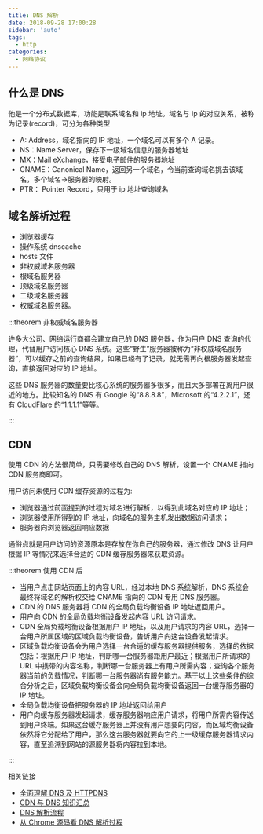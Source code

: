 ```yaml
---
title: DNS 解析
date: 2018-09-28 17:00:28
sidebar: 'auto'
tags:
  - http
categories:
  - 网络协议
---
```


## 什么是 DNS

他是一个分布式数据库，功能是联系域名和 ip 地址。域名与 ip 的对应关系，被称为记录(record)，可分为各种类型

- A: Address，域名指向的 IP 地址，一个域名可以有多个 A 记录。
- NS：Name Server，保存下一级域名信息的服务器地址
- MX：Mail eXchange，接受电子邮件的服务器地址
- CNAME：Canonical Name，返回另一个域名，令当前查询域名挑去该域名，多个域名->服务器的映射。
- PTR： Pointer Record，只用于 ip 地址查询域名

## 域名解析过程

- 浏览器缓存
- 操作系统 dnscache
- hosts 文件
- 非权威域名服务器
- 根域名服务器
- 顶级域名服务器
- 二级域名服务器
- 权威域名服务器。

:::theorem 非权威域名服务器

许多大公司、网络运行商都会建立自己的 DNS 服务器，作为用户 DNS 查询的代理，代替用户访问核心 DNS 系统。这些“野生”服务器被称为“非权威域名服务器”，可以缓存之前的查询结果，如果已经有了记录，就无需再向根服务器发起查询，直接返回对应的 IP 地址。

这些 DNS 服务器的数量要比核心系统的服务器多很多，而且大多部署在离用户很近的地方。比较知名的 DNS 有 Google 的“8.8.8.8”，Microsoft 的“4.2.2.1”，还有 CloudFlare 的“1.1.1.1”等等。

:::

## CDN

使用 CDN 的方法很简单，只需要修改自己的 DNS 解析，设置一个 CNAME 指向 CDN 服务商即可。

用户访问未使用 CDN 缓存资源的过程为:

- 浏览器通过前面提到的过程对域名进行解析，以得到此域名对应的 IP 地址；
- 浏览器使用所得到的 IP 地址，向域名的服务主机发出数据访问请求；
- 服务器向浏览器返回响应数据

通俗点就是用户访问的资源原本是存放在你自己的服务器，通过修改 DNS 让用户根据 IP 等情况来选择合适的 CDN 缓存服务器来获取资源。

:::theorem 使用 CDN 后

- 当用户点击网站页面上的内容 URL，经过本地 DNS 系统解析，DNS 系统会最终将域名的解析权交给 CNAME 指向的 CDN 专用 DNS 服务器。
- CDN 的 DNS 服务器将 CDN 的全局负载均衡设备 IP 地址返回用户。
- 用户向 CDN 的全局负载均衡设备发起内容 URL 访问请求。
- CDN 全局负载均衡设备根据用户 IP 地址，以及用户请求的内容 URL，选择一台用户所属区域的区域负载均衡设备，告诉用户向这台设备发起请求。
- 区域负载均衡设备会为用户选择一台合适的缓存服务器提供服务，选择的依据包括：根据用户 IP 地址，判断哪一台服务器距用户最近；根据用户所请求的 URL 中携带的内容名称，判断哪一台服务器上有用户所需内容；查询各个服务器当前的负载情况，判断哪一台服务器尚有服务能力。基于以上这些条件的综合分析之后，区域负载均衡设备会向全局负载均衡设备返回一台缓存服务器的 IP 地址。
- 全局负载均衡设备把服务器的 IP 地址返回给用户
- 用户向缓存服务器发起请求，缓存服务器响应用户请求，将用户所需内容传送到用户终端。如果这台缓存服务器上并没有用户想要的内容，而区域均衡设备依然将它分配给了用户，那么这台服务器就要向它的上一级缓存服务器请求内容，直至追溯到网站的源服务器将内容拉到本地。

:::

相关链接

- [全面理解 DNS 及 HTTPDNS](https://juejin.im/post/6844903987796246542)
- [CDN 与 DNS 知识汇总](https://juejin.im/entry/6844903590662766599)
- [DNS 解析流程](https://juejin.im/post/6844903752890056711)
- [从 Chrome 源码看 DNS 解析过程](https://juejin.im/post/6844903543673978893)
